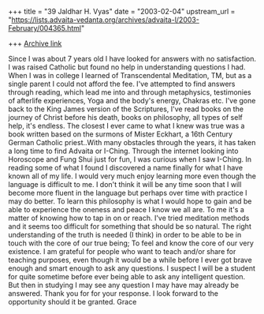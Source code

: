 +++
title = "39 Jaldhar H. Vyas"
date = "2003-02-04"
upstream_url = "https://lists.advaita-vedanta.org/archives/advaita-l/2003-February/004365.html"

+++
[Archive link](https://lists.advaita-vedanta.org/archives/advaita-l/2003-February/004365.html)

Since I was about 7 years old I have looked for answers with no
satisfaction. I was raised Catholic but found no help in understanding
questions I had. When I was in college I learned of Transcendental
Meditation, TM, but as a single parent I could not afford the fee. I've
attempted to find answers through reading, which lead me into and through
metaphysics, testimonies of afterlife experiences, Yoga and the body's
energy, Chakras etc. I've gone back to the King James version of the
Scriptures, I've read books on the journey of Christ before his death,
books on philosophy, all types of self help, it's endless. The closest I
ever came to what I knew was true was a book written based on the surmons
of Mister Eckhart, a 16th Century German Catholic priest..With many
obstacles through the years, it has taken a long time to find Advaita or
I-Ching. Through the internet looking into Horoscope and Fung Shui just
for fun, I was curious when I saw I-Ching. In reading some of what I found
I discovered a name finally for what I have known all of my life. I would
very much enjoy learning more even though the language is difficult to me.
I don't think it will be any time soon that I will become more fluent in
the language but perhaps over time with practice I may do better. To learn
this philosophy is what I would hope to gain and be able to experience the
oneness and peace I know we all are. To me it's a matter of knowing how to
tap in on or reach. I've tried meditation methods and it seems too
difficult for something that should be so natural. The right understanding
of the truth is needed (I think) in order to be able to be in touch with
the core of our true being; To feel and know the core of our very
existence.
 I am grateful for people who want to teach and/or share for teaching
purposes, even though it would be a while before I ever got brave enough
and smart enough to ask any questions. I suspect I will be a student for
quite sometime before ever being able to ask any intelligent question. But
then in studying I may see any question I may have may already be
answered. Thank you for for your response. I look forward to the
opportunity should it be granted. Grace

